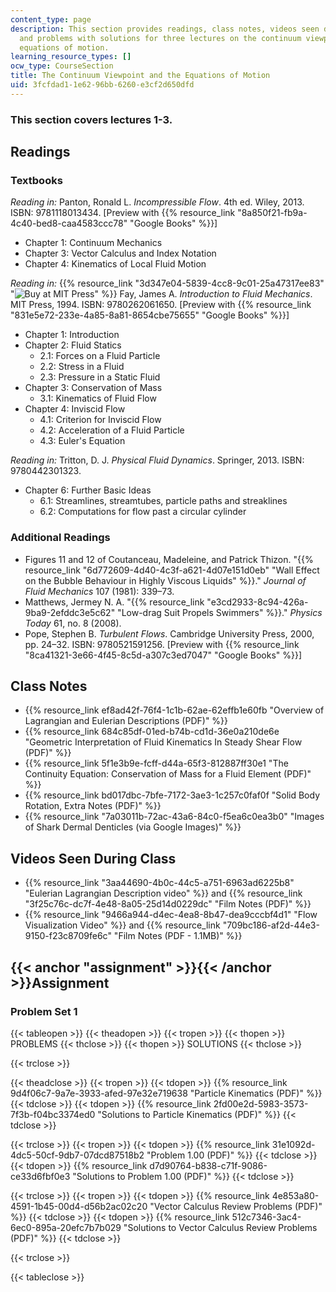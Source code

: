 ```yaml
---
content_type: page
description: This section provides readings, class notes, videos seen during class,
  and problems with solutions for three lectures on the continuum viewpoint and the
  equations of motion.
learning_resource_types: []
ocw_type: CourseSection
title: The Continuum Viewpoint and the Equations of Motion
uid: 3fcfdad1-1e62-96bb-6260-e3cf2d650dfd
---
```


### This section covers lectures 1-3.

Readings
--------

### Textbooks

_Reading in:_ Panton, Ronald L. _Incompressible Flow_. 4th ed. Wiley, 2013. ISBN: 9781118013434. \[Preview with {{% resource_link "8a850f21-fb9a-4c40-bed8-caa4583ccc78" "Google Books" %}}\]

*   Chapter 1: Continuum Mechanics
*   Chapter 3: Vector Calculus and Index Notation
*   Chapter 4: Kinematics of Local Fluid Motion

_Reading in:_ {{% resource_link "3d347e04-5839-4cc8-9c01-25a47317ee83" "![Buy at MIT  Press](/images/mp_logo.gif)" %}} Fay, James A. _Introduction to Fluid Mechanics_. MIT Press, 1994. ISBN: 9780262061650. \[Preview with {{% resource_link "831e5e72-233e-4a85-8a81-8654cbe75655" "Google Books" %}}\]

*   Chapter 1: Introduction
*   Chapter 2: Fluid Statics
    *   2.1: Forces on a Fluid Particle
    *   2.2: Stress in a Fluid
    *   2.3: Pressure in a Static Fluid
*   Chapter 3: Conservation of Mass
    *   3.1: Kinematics of Fluid Flow
*   Chapter 4: Inviscid Flow
    *   4.1: Criterion for Inviscid Flow
    *   4.2: Acceleration of a Fluid Particle
    *   4.3: Euler's Equation

_Reading in:_ Tritton, D. J. _Physical Fluid Dynamics_. Springer, 2013. ISBN: 9780442301323.

*   Chapter 6: Further Basic Ideas
    *   6.1: Streamlines, streamtubes, particle paths and streaklines
    *   6.2: Computations for flow past a circular cylinder

### Additional Readings

*   Figures 11 and 12 of Coutanceau, Madeleine, and Patrick Thizon. "{{% resource_link "6d772609-4d40-4c3f-a621-4d07e151d0eb" "Wall Effect on the Bubble Behaviour in Highly Viscous Liquids" %}}." _Journal of Fluid Mechanics_ 107 (1981): 339–73.
*   Matthews, Jermey N. A. "{{% resource_link "e3cd2933-8c94-426a-9ba9-2efddc3e5c62" "Low-drag Suit Propels Swimmers" %}}." _Physics Today_ 61, no. 8 (2008).
*   Pope, Stephen B. _Turbulent Flows_. Cambridge University Press, 2000, pp. 24–32. ISBN: 9780521591256. \[Preview with {{% resource_link "8ca41321-3e66-4f45-8c5d-a307c3ed7047" "Google Books" %}}\]

Class Notes
-----------

*   {{% resource_link ef8ad42f-76f4-1c1b-62ae-62effb1e60fb "Overview of Lagrangian and Eulerian Descriptions (PDF)" %}}
*   {{% resource_link 684c85df-01ed-b74b-cd1d-36e0a210de6e "Geometric Interpretation of Fluid Kinematics In Steady Shear Flow (PDF)" %}}
*   {{% resource_link 5f1e3b9e-fcff-d44a-65f3-812887ff30e1 "The Continuity Equation: Conservation of Mass for a Fluid Element (PDF)" %}}
*   {{% resource_link bd017dbc-7bfe-7172-3ae3-1c257c0faf0f "Solid Body Rotation, Extra Notes (PDF)" %}}
*   {{% resource_link "7a03011b-72ac-43a6-84c0-f5ea6c0ea3b0" "Images of Shark Dermal Denticles (via Google Images)" %}}

Videos Seen During Class
------------------------

*   {{% resource_link "3aa44690-4b0c-44c5-a751-6963ad6225b8" "Eulerian Lagrangian Description video" %}} and {{% resource_link "3f25c76c-dc7f-4e48-8a05-25d14d0229dc" "Film Notes (PDF)" %}}
*   {{% resource_link "9466a944-d4ec-4ea8-8b47-dea9cccbf4d1" "Flow Visualization Video" %}} and {{% resource_link "709bc186-af2d-44e3-9150-f23c8709fe6c" "Film Notes (PDF - 1.1MB)" %}}

{{< anchor "assignment" >}}{{< /anchor >}}Assignment
----------------------------------------------------

### Problem Set 1

{{< tableopen >}}
{{< theadopen >}}
{{< tropen >}}
{{< thopen >}}
PROBLEMS
{{< thclose >}}
{{< thopen >}}
SOLUTIONS
{{< thclose >}}

{{< trclose >}}

{{< theadclose >}}
{{< tropen >}}
{{< tdopen >}}
{{% resource_link 9d4f06c7-9a7e-3933-afed-97e32e719638 "Particle Kinematics (PDF)" %}}
{{< tdclose >}}
{{< tdopen >}}
{{% resource_link 2fd00e2d-5983-3573-7f3b-f04bc3374ed0 "Solutions to Particle Kinematics (PDF)" %}}
{{< tdclose >}}

{{< trclose >}}
{{< tropen >}}
{{< tdopen >}}
{{% resource_link 31e1092d-4dc5-50cf-9db7-07dcd87518b2 "Problem 1.00 (PDF)" %}}
{{< tdclose >}}
{{< tdopen >}}
{{% resource_link d7d90764-b838-c71f-9086-ce33d6fbf0e3 "Solutions to Problem 1.00 (PDF)" %}}
{{< tdclose >}}

{{< trclose >}}
{{< tropen >}}
{{< tdopen >}}
{{% resource_link 4e853a80-4591-1b45-00d4-d56b2ac02c20 "Vector Calculus Review Problems (PDF)" %}}
{{< tdclose >}}
{{< tdopen >}}
{{% resource_link 512c7346-3ac4-6ec0-895a-20efc7b7b029 "Solutions to Vector Calculus Review Problems (PDF)" %}}
{{< tdclose >}}

{{< trclose >}}

{{< tableclose >}}